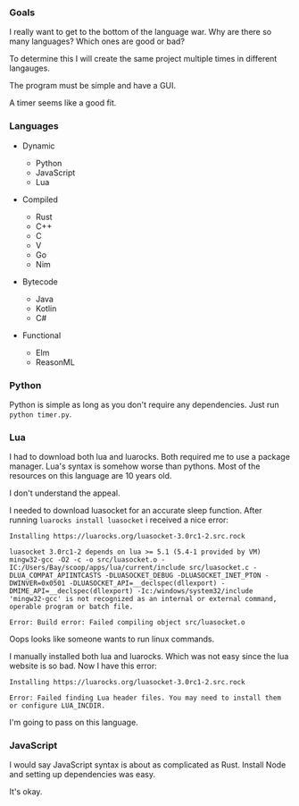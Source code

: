 ### Goals
I really want to get to the bottom of the language war. 
Why are there so many languages? 
Which ones are good or bad?

To determine this I will create the same project multiple times in different langauges.

The program must be simple and have a GUI.

A timer seems like a good fit.

### Languages

- Dynamic
  - Python
  - JavaScript
  - Lua

- Compiled
  - Rust
  - C++
  - C
  - V
  - Go
  - Nim

- Bytecode
  - Java
  - Kotlin
  - C#

- Functional
  - Elm
  - ReasonML  

### Python
Python is simple as long as you don't require any dependencies.
Just run `python timer.py`.


### Lua
I had to download both lua and luarocks. 
Both required me to use a package manager.
Lua's syntax is somehow worse than pythons. 
Most of the resources on this language are 10 years old.

I don't understand the appeal.

I needed to download luasocket for an accurate sleep function.
After running `luarocks install luasocket` i received a nice error:
```
Installing https://luarocks.org/luasocket-3.0rc1-2.src.rock

luasocket 3.0rc1-2 depends on lua >= 5.1 (5.4-1 provided by VM)
mingw32-gcc -O2 -c -o src/luasocket.o -IC:/Users/Bay/scoop/apps/lua/current/include src/luasocket.c -DLUA_COMPAT_APIINTCASTS -DLUASOCKET_DEBUG -DLUASOCKET_INET_PTON -DWINVER=0x0501 -DLUASOCKET_API=__declspec(dllexport) -DMIME_API=__declspec(dllexport) -Ic:/windows/system32/include
'mingw32-gcc' is not recognized as an internal or external command,
operable program or batch file.

Error: Build error: Failed compiling object src/luasocket.o
```

Oops looks like someone wants to run linux commands.

I manually installed both lua and luarocks. Which was not easy since the lua website is so bad.
Now I have this error:

```
Installing https://luarocks.org/luasocket-3.0rc1-2.src.rock

Error: Failed finding Lua header files. You may need to install them or configure LUA_INCDIR.
```

I'm going to pass on this language. 

### JavaScript

I would say JavaScript syntax is about as complicated as Rust. 
Install Node and setting up dependencies was easy.

It's okay.